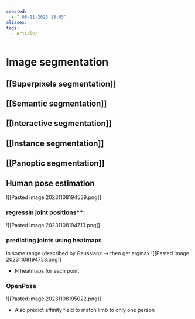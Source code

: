 ```yaml
---
created:
  - " 08-11-2023 18:05"
aliases: 
tags:
  - article/
---
```


# Image segmentation

## [[Superpixels segmentation]]

## [[Semantic segmentation]]

## [[Interactive segmentation]]

## [[Instance segmentation]]

## [[Panoptic segmentation]]

## Human pose estimation
![[Pasted image 20231108194539.png]]

### regressin joint positions**:
![[Pasted image 20231108194713.png]]

### predicting joints using heatmaps
in some range (described by Gaussian): -> then get argmax
![[Pasted image 20231108194753.png]]
- N heatmaps for each point

### OpenPose
![[Pasted image 20231108195022.png]]
- Also predict affinity field to match limb to only one person